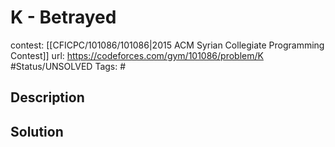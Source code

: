 # K - Betrayed

contest: [[CFICPC/101086/101086|2015 ACM Syrian Collegiate Programming Contest]]
url: https://codeforces.com/gym/101086/problem/K
#Status/UNSOLVED
Tags: #

## Description

## Solution

